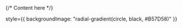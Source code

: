 <div
  style={{
    backgroundImage: "linear-gradient(135deg, black 30%, #B57D58 70%)",
  }}
>
  {/* Content here */}
</div>

style={{ backgroundImage: "radial-gradient(circle, black, #B57D58)" }}
